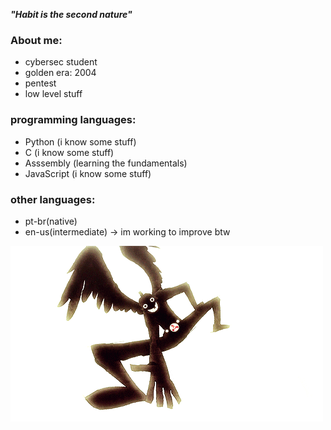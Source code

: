 ***"Habit is the second nature"***

### About me:
- cybersec student 
- golden era: 2004
- pentest
- low level stuff

### programming languages:
- Python (i know some stuff)
- C (i know some stuff)
- Asssembly (learning the fundamentals)
- JavaScript (i know some stuff)

### other languages:
- pt-br(native)
- en-us(intermediate) -> im working to improve btw

![hero](the_hero_appears.gif)


